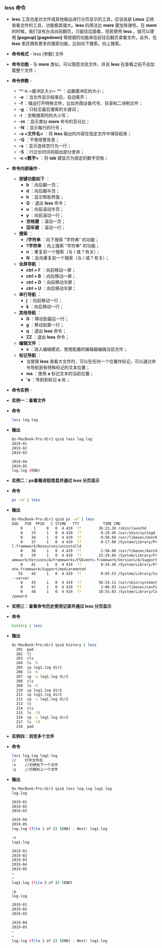 ### less 命令

- **less** 工具也是对文件或其他输出进行分页显示的工具，应该说是 **Linux** 正统查看文件的工具，功能极其强大。**less** 的用法比 **more** 更加有弹性。在 **more** 的时候，我们没有办法向前翻页，只能往后面看，但若使用 **less** ，就可以使用 **[pageup] [pagedown]** 等按键的功能来往前往后翻页查看文件。此外，在 **less** 里还拥有更多的搜索功能，比如向下搜索，向上搜索。

- **命令格式** - less [参数] 文件

- **命令功能** - 与 **more** 类似，可以随意浏览文件，并且 **less** 在查看之前不会加载整个文件；

- **命令参数** - 

  - **-b \<缓冲区大小\> ** ：设置缓冲区的大小；
  - **-e** ：当文件显示结束后，自动离开；
  - **-f** ：强迫打开特殊文件，比如外围设备代号、目录和二进制文件；
  - **-g** ：只标志最后搜索的关键词；
  - **-i** ：忽略搜索时的大小写；
  - **-m** ：显示类似 **more** 命令的百分比；
  - **-N** ：显示每行的行号；
  - **-o \<文件名\>** ：将 **less** 输出的内容在指定文件中保存起来；
  - **-Q** ：不使用警告音；
  - **-s** ：显示连续空行为一行；
  - **-S** ：行过长时间将超出部分舍弃；
  - **-x \<数字\>** ：将 **tab** 键显示为规定的数字空格；

- **命令内部操作** - 

  - **按键功能如下** ：
    - **b** ：向后翻一页；
    - **d** ：向后翻半页；
    - **h** ：显示帮助界面；
    - **Q** ：退出 **less** 命令；
    - **u** ：向前滚动半页；
    - **y** ：向前滚动一行；
    - **空格键** ：滚动一页；
    - **回车键** ：滚动一行；
  - **搜索** ：
    - **/字符串** ：向下搜索 "字符串" 的功能；
    - **?字符串** ：向上搜索 "字符串" 的功能；
    - **n** ：重复前一个搜索（与 / 或 ? 有关）；
    - **N** ：反向重复前一个搜索（与 / 或 ? 有关）；
  - **全屏导航** ：
    - **ctrl + F** ：向前移动一屏；
    - **ctrl + B** ：向后移动一屏；
    - **ctrl + D** ：向前移动半屏；
    - **ctrl + U** ：向后移动半屏；
  - **单行导航** ：
    - **j** ：向前移动一行；
    - **k** ：向后移动一行；
  - **其他导航** ：
    - **G** ：移动到最后一行；
    - **g** ：移动到第一行；
    - **q** ：退出 **less** 命令；
    - **ZZ** ：退出 **less** 命令；
  - **编辑文件** ：
    - **v** ：进入编辑模式，使用配置的编辑器编辑当前文件；
  - **标记导航** ：
    - 当使用 **less** 查看大文件时，可以在任何一个位置作标记，可以通过命令导航到有特殊标记的文本位置；
    - **ma** ：使用 **a** 标记文本的当前位置；
    - **'a** ：导航到标记 **a** 处；

- **命令实例** - 

- **实例一：查看文件**

- **命令**

  ```bash
  less log.log
  ```

- **输出**

  ```bash
  Qs-MacBook-Pro:dir1 qiu$ less log.log
  2019-01
  2019-02
  2019-03
  
  2019-04
  2019-05
  log.log (END)
  ```

- **实例二：ps查看进程信息并通过 less 分页显示**

- **命令**

  ```bash
  ps -ef | less
  ```

- **输出**

  ```bash
  Qs-MacBook-Pro:dir1 qiu$ ps -ef | less
  UID   PID  PPID   C STIME   TTY           TIME CMD
      0     1     0   0  4 419  ??        36:23.20 /sbin/launchd
      0    33     1   0  4 419  ??         0:29.45 /usr/sbin/syslogd
      0    34     1   0  4 419  ??         0:58.69 /usr/libexec/UserEventAgent (System)
      0    37     1   0  4 419  ??         0:17.00 /System/Library/PrivateFrameworks/Uninstal
  l.framework/Resources/uninstalld
      0    38     1   0  4 419  ??         1:58.00 /usr/libexec/kextd
      0    39     1   0  4 419  ??        22:29.84 /System/Library/Frameworks/CoreServices.fr
  amework/Versions/A/Frameworks/FSEvents.framework/Versions/A/Support/fseventsd
      0    41     1   0  4 419  ??         0:34.46 /System/Library/PrivateFrameworks/MediaRem
  ote.framework/Support/mediaremoted
     55    44     1   0  4 419  ??         0:03.53 /System/Library/CoreServices/appleeventsd 
  --server
      0    45     1   0  4 419  ??        56:24.11 /usr/sbin/systemstats --daemon
      0    47     1   0  4 419  ??         1:06.93 /usr/libexec/configd
      0    48     1   0  4 419  ??        10:55.03 /System/Library/CoreServices/powerd.bundle
  /powerd
  ```

- **实例三：查看命令历史使用记录并通过 less 分页显示**

- **命令**

  ```bash
  history | less
  ```

- **输出**

  ```bash
  Qs-MacBook-Pro:dir1 qiu$ history | less
    201  pwd
    202  ll
    203  cls
    204  ls -R
    205  cp log1.log dir2
    206  ls -R
    207  cp -a log1.log dir2
    208  cls
    209  ls -R
    210  cp log1.log dir2
    211  cp log1.log dir2
    212  cp -i log1.log dir2
    213  ls
    214  cls
    215  ls -lR
    216  cp -i log1.log dir2
    217  ls -lR
    218  pwd
  ```

- **实例四：浏览多个文件**

- **命令**

  ```bash
  less log.log log1.log
  //	打开文件后
  :n	//切换到下一个文件
  :p	//切换到上一个文件
  ```

- **输出**

  ```bash
  Qs-MacBook-Pro:dir1 qiu$ less log.log log1.log
  log.log
  
  2019-01
  2019-02
  2019-03
  
  2019-04
  2019-05
  log.log (file 1 of 2) (END) - Next: log1.log
  
  :n
  log1.log
  
  2019-01
  2019-02
  2019-03
  2019-04
  2019-05
  ~
  ~
  log1.log (file 2 of 2) (END)
  
  :p
  log.log
  
  2019-01
  2019-02
  2019-03
  
  2019-04
  2019-05
  ~
  ~
  log.log (file 1 of 2) (END) - Next: log1.log
  
  ```

  